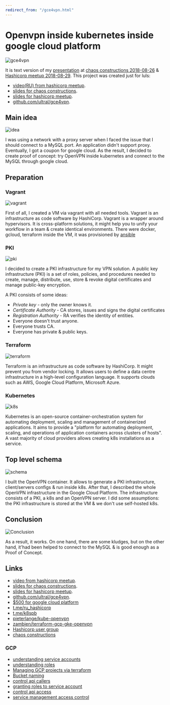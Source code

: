 ```yaml
---
redirect_from: "/gce4vpn.html"
---
```

# Openvpn inside kubernetes inside google cloud platform

![gce4vpn](assets/gce4vpn-intro.png?raw=true "gce4vpn")

It is text version of my [presentation](https://cloud.mail.ru/public/MK6G/DgNtrv5x5) at [chaos constructions 2018-08-26](https://chaosconstructions.ru/) & [Hashicorp meetup 2018-08-29](https://www.meetup.com/St-Petersburg-Russia-HashiCorp-User-Group/events/253644141/). This project was created just for luls:

* [video(RU) from hashicorp meetup](https://www.youtube.com/watch?v=BgOvc3pIJXo).
* [slides for chaos constructions](https://cloud.mail.ru/public/MK6G/DgNtrv5x5).
* [slides for hashicorp meetup](https://cloud.mail.ru/public/F193/yjoC7irob).
* [github.com/ultral/gce4vpn](https://github.com/ultral/gce4vpn).

## Main idea

![idea](assets/gce4vpn-idea.png?raw=true "idea")

I was using a network with a proxy server when I faced the issue that I should connect to a MySQL port. An application didn't support proxy. Eventually, I got a coupon for google cloud. As the result, I decided to create proof of concept: try OpenVPN inside kubernetes and connect to the MySQL through google cloud.

## Preparation

### Vagrant

![vagrant](assets/gce4vpn-vagrant.png?raw=true "vagrant")

First of all, I created a VM via vagrant with all needed tools. Vagrant is an infrastructure as code software by HashiCorp. Vagrant is a wrapper around hypervisors. It is cross-platform solutions, it might help you to unify your workflow in a team & create identical environments. There were docker, gcloud, terraform inside the VM, it was provisioned by [ansible](ansible.md)

### PKI

![pki](assets/gce4vpn-pki.png?raw=true "pki")

I decided to create a PKI infrastructure for my VPN solution. A public key infrastructure (PKI) is a set of roles, policies, and procedures needed to create, manage, distribute, use, store & revoke digital certificates and manage public-key encryption.

A PKI consists of some ideas:

* *Private key* - only the owner knows it.
* *Certificate Authority* - CA stores, issues and signs the digital certificates
* *Registration Authority* - RA verifies the identity of entities.
* Everyone doesn't trust anyone.
* Everyone trusts CA.
* Everyone has private & public keys.

### Terraform

![terraform](assets/gce4vpn-terraform.png?raw=true "terraform")

Terraform is an infrastructure as code software by HashiCorp. It might prevent you from vendor locking. It allows users to define a data centre infrastructure in a high-level configuration language. It supports clouds such as AWS, Google Cloud Platform, Microsoft Azure.

### Kubernetes

![k8s](assets/gce4vpn-k8s.png?raw=true "k8s")

Kubernetes is an open-source container-orchestration system for automating deployment, scaling and management of containerized applications. It aims to provide a "platform for automating deployment, scaling, and operations of application containers across clusters of hosts". A vast majority of cloud providers allows creating k8s installations as a service.

## Top level schema

![schema](assets/gce4vpn-schema.png?raw=true "schema")

I built the OpenVPN container. It allows to generate a PKI infrastructure, client/servers configs & run inside k8s. After that, I described the whole OpenVPN infrastructure in the Google Cloud Platform. The infrastructure consists of a PKI, a k8s and an OpenVPN server. I did some assumptions: the PKI infrastructure is stored at the VM & we don't use self-hosted k8s.

## Conclusion

![Conclusion](assets/gce4vpn-conclusion.png?raw=true "Conclusion")

As a result, it works. On one hand, there are some kludges, but on the other hand, it'had been helped to connect to the MySQL & is good enough as a Proof of Concept.

## Links

* [video from hashicorp meetup](https://www.youtube.com/watch?v=BgOvc3pIJXo).
* [slides for chaos constructions](https://cloud.mail.ru/public/MK6G/DgNtrv5x5).
* [slides for hashicorp meetup](https://cloud.mail.ru/public/F193/yjoC7irob).
* [github.com/ultral/gce4vpn](https://github.com/ultral/gce4vpn).
* [$500 for google cloud platform](https://about.gitlab.com/2018/04/05/gke-gitlab-integration/)
* [t.me/ru_hashicorp](https://t.me/ru_hashicorp)
* [t.me/k8spb](https://t.me/k8spb)
* [pieterlange/kube-openvpn](https://github.com/pieterlange/kube-openvpn)
* [zambien/terraform-gcp-gke-openvpn](https://github.com/zambien/terraform-gcp-gke-openvpn)
* [Hashicorp user group](https://www.meetup.com/St-Petersburg-Russia-HashiCorp-User-Group/events/253644141/)
* [chaos constructions](https://chaosconstructions.ru/)

### GCP

* [understanding service accounts](https://cloud.google.com/iam/docs/understanding-service-accounts)
* [understanding roles](https://cloud.google.com/iam/docs/understanding-roles)
* [Managing GCP projects via terraform](https://cloud.google.com/community/tutorials/managing-gcp-projects-with-terraform)
* [Bucket naming](https://cloud.google.com/storage/docs/naming)
* [control api callers](https://cloud.google.com/endpoints/docs/openapi/control-api-callers)
* [granting roles to service account](https://cloud.google.com/iam/docs/granting-roles-to-service-accounts)
* [control api access](https://cloud.google.com/endpoints/docs/openapi/control-api-access)
* [service management access control](https://cloud.google.com/service-infrastructure/docs/service-management/access-control)
